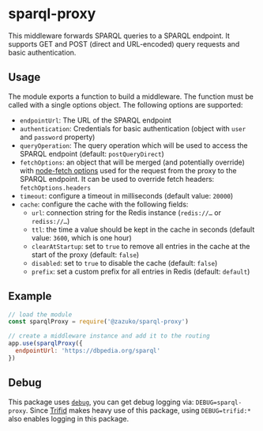 # sparql-proxy

This middleware forwards SPARQL queries to a SPARQL endpoint.
It supports GET and POST (direct and URL-encoded) query requests and basic authentication.

## Usage

The module exports a function to build a middleware.
The function must be called with a single options object.
The following options are supported:

- `endpointUrl`: The URL of the SPARQL endpoint
- `authentication`: Credentials for basic authentication (object with `user` and `password` property)
- `queryOperation`: The query operation which will be used to access the SPARQL endpoint (default: `postQueryDirect`)
- `fetchOptions`: an object that will be merged (and potentially override) with
  [node-fetch options](https://github.com/bitinn/node-fetch/blob/bf8b4e8db350ec76dbb9236620f774fcc21b8c12/README.md#options) used for the request from the proxy to the SPARQL endpoint. It can be used to override fetch headers: `fetchOptions.headers`
- `timeout`: configure a timeout in milliseconds (default value: `20000`)
- `cache`: configure the cache with the following fields:
  - `url`: connection string for the Redis instance (`redis://…` or `rediss://…`)
  - `ttl`: the time a value should be kept in the cache in seconds (default value: `3600`, which is one hour)
  - `clearAtStartup`: set to `true` to remove all entries in the cache at the start of the proxy (default: `false`)
  - `disabled`: set to `true` to disable the cache (default: `false`)
  - `prefix`: set a custom prefix for all entries in Redis (default: `default`)

## Example

```js
// load the module
const sparqlProxy = require('@zazuko/sparql-proxy')

// create a middleware instance and add it to the routing
app.use(sparqlProxy({
  endpointUrl: 'https://dbpedia.org/sparql'
})
```

## Debug

This package uses [`debug`](https://www.npmjs.com/package/debug), you can get debug logging via: `DEBUG=sparql-proxy`.
Since [Trifid](https://github.com/zazuko/trifid) makes heavy use of this package, using `DEBUG=trifid:*` also enables
logging in this package.
